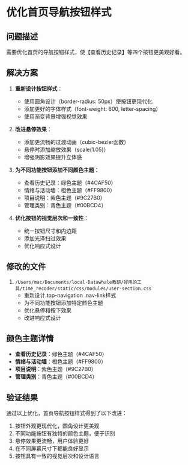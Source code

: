 # 优化首页导航按钮样式

## 问题描述
需要优化首页的导航按钮样式，使【查看历史记录】等四个按钮更美观好看。

## 解决方案
1. **重新设计按钮样式**：
   - 使用圆角设计（border-radius: 50px）使按钮更现代化
   - 添加更好的字体样式（font-weight: 600, letter-spacing）
   - 使用渐变背景增强视觉效果

2. **改进悬停效果**：
   - 添加更流畅的过渡动画（cubic-bezier函数）
   - 悬停时添加缩放效果（scale(1.05)）
   - 增强阴影效果提升立体感

3. **为不同功能按钮添加不同颜色主题**：
   - 查看历史记录：绿色主题（#4CAF50）
   - 情绪与活动墙：橙色主题（#FF9800）
   - 项目说明：紫色主题（#9C27B0）
   - 管理类别：青色主题（#00BCD4）

4. **优化按钮的视觉层次和一致性**：
   - 统一按钮尺寸和内边距
   - 添加光泽扫过效果
   - 优化响应式设计

## 修改的文件
1. `/Users/mac/Documents/local-Datawhale教研/好用的工具/time_recoder/static/css/modules/user-section.css`
   - 重新设计.top-navigation .nav-link样式
   - 为不同功能按钮添加特定颜色主题
   - 优化悬停和按下效果
   - 改进响应式设计

## 颜色主题详情
- **查看历史记录**：绿色主题（#4CAF50）
- **情绪与活动墙**：橙色主题（#FF9800）
- **项目说明**：紫色主题（#9C27B0）
- **管理类别**：青色主题（#00BCD4）

## 验证结果
通过以上优化，首页导航按钮样式得到了以下改进：
1. 按钮外观更现代化，圆角设计更美观
2. 不同功能按钮有独特的颜色主题，便于识别
3. 悬停效果更流畅，用户体验更好
4. 在不同屏幕尺寸下都能良好显示
5. 按钮具有一致的视觉层次和设计语言